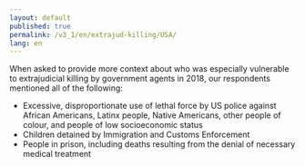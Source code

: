 ```yaml
---
layout: default
published: true
permalink: /v3_1/en/extrajud-killing/USA/
lang: en
---
```


When asked to provide more context about who was especially vulnerable to extrajudicial killing by government agents in 2018, our respondents mentioned all of the following:
- Excessive, disproportionate use of lethal force by US police against African Americans, Latinx people, Native Americans, other people of colour, and people of low socioeconomic status
- Children detained by Immigration and Customs Enforcement
- People in prison, including deaths resulting from the denial of necessary medical treatment

